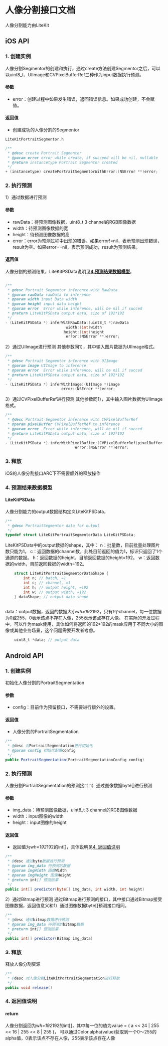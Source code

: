 # 人像分割接口文档
人像分割能力由LiteKit 


## iOS API

### 1. 创建实例
人像分割Segmentor的创建和执行，通过create方法创建Segmentor之后，可以以uint8_t、UIImage和CVPixelBufferRef三种作为input数据执行预测。

#### 参数
- error：创建过程中如果发生错误，返回错误信息。如果成功创建，不会赋值。
#### 返回值
- 创建成功的人像分割的Segmentor

```objective-c
LiteKitPortraitSegmentor.h

/**
 * @desc create Portrait Segmentor
 * @param error error while create, if succeed will be nil, nullable
 * @return instancetype Portrait Segmentor created
 */
+ (instancetype) createPortraitSegmentorWithError:(NSError **)error;
```

### 2. 执行预测
1）通过数据进行预测

#### 参数
- rawData：待预测图像数据，uint8_t 3 channel的RGB图像数据
- width：待预测图像数据的宽
- height：待预测图像数据的高
- error：error为预测过程中出现的错误，如果error!=nil，表示预测出现错误，result为空。如果error==nil，表示预测成功，result为预测结果。</br>

#### 返回值
人像分割的预测结果，LiteKitPSData说明见[**4.预测结果数据模型**](#LiteKitPSData)。
```objective-c

/**
 * @desc Portrait Segmentor inference with RawData
 * @param rawData rawData to inference
 * @param width input Data width
 * @param height input data height
 * @param error  Error while inference, will be nil if succed
 * @return LiteKitPSData output data, size of 192*192
 */
- (LiteKitPSData *) inferWithRawData:(uint8_t *)rawData
                           width:(int)width
                          height:(int)height
                           error:(NSError **)error;
```

2）通过UIImage进行预测
其他参数同1），其中输入图片数据为UIImage格式。
```objective-c
/**
 * @desc Portrait Segmentor inference with UIImage
 * @param image UIImage to inference
 * @param error  Error while inference, will be nil if succed
 * @return LiteKitPSData output data, size of 192*192
 */
- (LiteKitPSData *) inferWithImage:(UIImage *)image
                         error:(NSError **)error;
```

3）通过CVPixelBufferRef进行预测
其他参数同1），其中输入图片数据为UIImage格式。
```objective-c
/**
 * @desc Portrait Segmentor inference with CVPixelBufferRef
 * @param pixelBuffer CVPixelBufferRef to inference
 * @param error  Error while inference, will be nil if succed
 * @return LiteKitPSData output data, size of 192*192
 */
- (LiteKitPSData *) inferWithPixelBuffer:(CVPixelBufferRef)pixelBuffer
                               error:(NSError **)error;
```


### 3. 释放
iOS的人像分割接口ARC下不需要额外的释放操作


### 4. 预测结果数据模型
#### LiteKitPSData
人像分割能力的output数据结构定义LiteKitPSData，

```objective-c
/**
 * @desc PortraitSegmentor data for output
 */
typedef struct LiteKitPortraitSegmentorData LiteKitPSData;
```

LiteKitPSData中的output数据的shape，其中：
n：批量数，目前批量处理图片数只能为1。
c：返回数据的channel数，此处目前返回的值为1，标识只返回了1个通道的数据。
h：返回数据的height，目前返回数据的height=192。
w：返回数据的width，目前返回数据的width=192。
```objective-c
    struct LiteKitPortraitSegmentorDataShape {
        int n; // batch, =1
        int c; // channel, =1
        int h; // output height, =192
        int w; // output width, =192
    } dataShape; // output data shape
    
```

data：output数据，返回的数据大小w*h=192*192，只有1个channel，每一位数据为0或255，0表示该点不存在人像，255表示该点存在人像。
在实际的开发过程中，可以作为mask使用，具体如何将返回的192*192的mask应用于不同大小的图像或其他业务场景，这个问题需要开发者考虑。
```objective-c 
    uint8_t *data; // output data
```







## Android API

### 1. 创建实例
初始化人像分割的PortraitSegmentation

#### 参数
- config：目前作为预留接口，不需要进行额外的设置。
#### 返回值 
- 人像分割的PortraitSegmentation
```java
/**
 * @desc 对PortraitSegmentation进行初始化
 * @param config 初始化配置config
 */
public PortraitSegmentation(PortraitSegmentationConfig config)
```

### 2. 执行预测
人像分割PortraitSegmentation的预测接口
1）通过图像数据byte[]进行预测
#### 参数
- img_data：待预测图像数据，uint8_t 3 channel的RGB图像数据
- width：input图像的width
- height：input图像的height
#### 返回值
- 返回值为w*h=192*192的int[]，具体说明见[4. 返回值说明](#return)
```java
/**
 * @desc 通过byte数据进行预测
 * @param img_data 待预测的数据
 * @param imgWidth 图像Width
 * @param imgHeight 图像Height
 * @return int[] 预测结果
 */
public int[] predictor(byte[] img_data, int width, int height)
```

2）通过Bitmap进行预测
通过Bitmap进行预测的接口，其中接口通过Bitmap接受图像数据，返回值意义和1）通过图像数据byte[]预测接口相同。
```java
/**
 * @desc 通过bitmap数据进行预测
 * @param img_data 待预测的bitmap数据
 * @return int[] 预测结果
 */
public int[] predictor(Bitmap img_data)
```

### 3. 释放
释放人像分割资源
```java
/**
 * @desc 对人像分割LiteKitPortraitSegmentation进行释放
 */
public void release()
```

### 4. 返回值说明
#### return
人像分割返回为w*h=192*192的int[]，其中每一位的值为value = ( a << 24 | 255 << 16 | 255 << 8 | 255 )，
可以通过Color.alpha(value)获取到一个0～255的alpha值，0表示该点不存在人像，255表示该点存在人像
